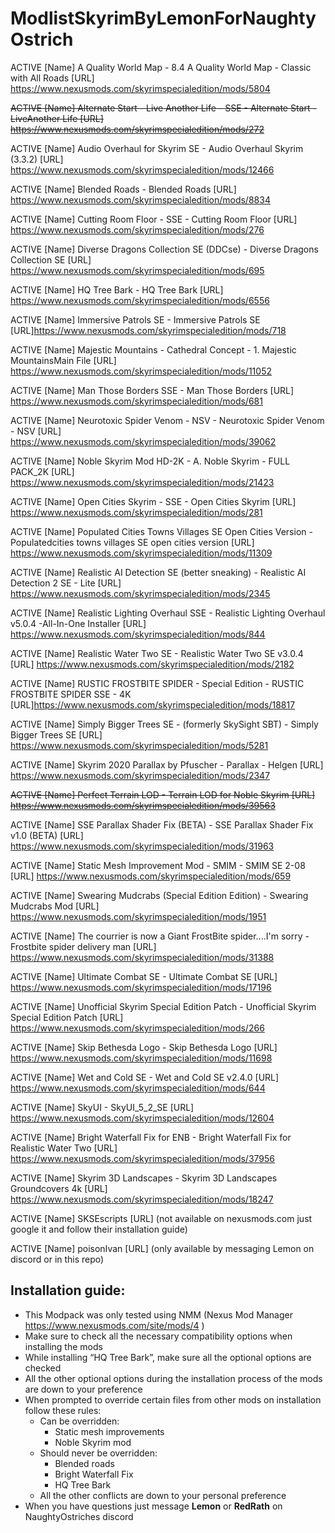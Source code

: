 # ModlistSkyrimByLemonForNaughtyOstrich
 
ACTIVE [Name] A Quality World Map - 8.4 A Quality World Map - Classic with All Roads 
[URL] https://www.nexusmods.com/skyrimspecialedition/mods/5804

~~ACTIVE [Name] Alternate Start - Live Another Life - SSE - Alternate Start - LiveAnother Life 
[URL] https://www.nexusmods.com/skyrimspecialedition/mods/272~~

ACTIVE [Name] Audio Overhaul for Skyrim SE - Audio Overhaul Skyrim (3.3.2) 
[URL] https://www.nexusmods.com/skyrimspecialedition/mods/12466

ACTIVE [Name] Blended Roads - Blended Roads 
[URL] https://www.nexusmods.com/skyrimspecialedition/mods/8834

ACTIVE [Name] Cutting Room Floor - SSE - Cutting Room Floor 
[URL] https://www.nexusmods.com/skyrimspecialedition/mods/276

ACTIVE [Name] Diverse Dragons Collection SE (DDCse) - Diverse Dragons Collection SE 
[URL] https://www.nexusmods.com/skyrimspecialedition/mods/695

ACTIVE [Name] HQ Tree Bark - HQ Tree Bark 
[URL] https://www.nexusmods.com/skyrimspecialedition/mods/6556

ACTIVE [Name] Immersive Patrols SE - Immersive Patrols SE 
[URL]https://www.nexusmods.com/skyrimspecialedition/mods/718

ACTIVE [Name] Majestic Mountains - Cathedral Concept - 1. Majestic MountainsMain File 
[URL] https://www.nexusmods.com/skyrimspecialedition/mods/11052

ACTIVE [Name] Man Those Borders SSE - Man Those Borders 
[URL] https://www.nexusmods.com/skyrimspecialedition/mods/681

ACTIVE [Name] Neurotoxic Spider Venom - NSV - Neurotoxic Spider Venom - NSV 
[URL] https://www.nexusmods.com/skyrimspecialedition/mods/39062

ACTIVE [Name] Noble Skyrim Mod HD-2K - A. Noble Skyrim - FULL PACK_2K 
[URL] https://www.nexusmods.com/skyrimspecialedition/mods/21423

ACTIVE [Name] Open Cities Skyrim - SSE - Open Cities Skyrim 
[URL] https://www.nexusmods.com/skyrimspecialedition/mods/281

ACTIVE [Name] Populated Cities Towns Villages SE Open Cities Version - Populatedcities towns villages SE open cities version 
[URL] https://www.nexusmods.com/skyrimspecialedition/mods/11309

ACTIVE [Name] Realistic AI Detection SE (better sneaking) - Realistic AI Detection 2 SE - Lite 
[URL] https://www.nexusmods.com/skyrimspecialedition/mods/2345

ACTIVE [Name] Realistic Lighting Overhaul SSE - Realistic Lighting Overhaul v5.0.4 -All-In-One Installer 
[URL] https://www.nexusmods.com/skyrimspecialedition/mods/844

ACTIVE [Name] Realistic Water Two SE - Realistic Water Two SE v3.0.4 
[URL] https://www.nexusmods.com/skyrimspecialedition/mods/2182

ACTIVE [Name] RUSTIC FROSTBITE SPIDER - Special Edition - RUSTIC FROSTBITE SPIDER SSE - 4K 
[URL]https://www.nexusmods.com/skyrimspecialedition/mods/18817

ACTIVE [Name] Simply Bigger Trees SE - (formerly SkySight SBT) - Simply Bigger Trees SE 
[URL] https://www.nexusmods.com/skyrimspecialedition/mods/5281

ACTIVE [Name] Skyrim 2020 Parallax by Pfuscher - Parallax - Helgen 
[URL] https://www.nexusmods.com/skyrimspecialedition/mods/2347

~~ACTIVE [Name] Perfect Terrain LOD - Terrain LOD for Noble Skyrim 
[URL] https://www.nexusmods.com/skyrimspecialedition/mods/39563~~

ACTIVE [Name] SSE Parallax Shader Fix (BETA) - SSE Parallax Shader Fix v1.0 (BETA) 
[URL] https://www.nexusmods.com/skyrimspecialedition/mods/31963

ACTIVE [Name] Static Mesh Improvement Mod - SMIM - SMIM SE 2-08 
[URL] https://www.nexusmods.com/skyrimspecialedition/mods/659

ACTIVE [Name] Swearing Mudcrabs (Special Edition Edition) - Swearing Mudcrabs Mod 
[URL] https://www.nexusmods.com/skyrimspecialedition/mods/1951

ACTIVE [Name] The courrier is now a Giant FrostBite spider....I'm sorry - Frostbite spider delivery man 
[URL] https://www.nexusmods.com/skyrimspecialedition/mods/31388

ACTIVE [Name] Ultimate Combat SE - Ultimate Combat SE 
[URL] https://www.nexusmods.com/skyrimspecialedition/mods/17196

ACTIVE [Name] Unofficial Skyrim Special Edition Patch - Unofficial Skyrim Special Edition Patch 
[URL] https://www.nexusmods.com/skyrimspecialedition/mods/266

ACTIVE [Name] Skip Bethesda Logo - Skip Bethesda Logo 
[URL] https://www.nexusmods.com/skyrimspecialedition/mods/11698

ACTIVE [Name] Wet and Cold SE - Wet and Cold SE v2.4.0 
[URL] https://www.nexusmods.com/skyrimspecialedition/mods/644

ACTIVE [Name] SkyUI - SkyUI_5_2_SE 
[URL] https://www.nexusmods.com/skyrimspecialedition/mods/12604

ACTIVE [Name] Bright Waterfall Fix for ENB - Bright Waterfall Fix for Realistic Water Two 
[URL] https://www.nexusmods.com/skyrimspecialedition/mods/37956

ACTIVE [Name] Skyrim 3D Landscapes - Skyrim 3D Landscapes Groundcovers 4k 
[URL] https://www.nexusmods.com/skyrimspecialedition/mods/18247

ACTIVE [Name] SKSEscripts 
[URL] (not available on nexusmods.com just google it and follow their installation guide)

ACTIVE [Name] poisonIvan 
[URL] (only available by messaging Lemon on discord or in this repo)


## Installation guide:
- This Modpack was only tested using NMM (Nexus Mod Manager https://www.nexusmods.com/site/mods/4 )
- Make sure to check all the necessary compatibility options when installing the mods
- While installing “HQ Tree Bark”, make sure all the optional options are checked
- All the other optional options during the installation process of the mods are down to your preference
- When prompted to override certain files from other mods on installation follow these rules:
  - Can be overridden:
    - Static mesh improvements
    - Noble Skyrim mod
  - Should never be overridden:
    - Blended roads
    - Bright Waterfall Fix
    - HQ Tree Bark
  - All the other conflicts are down to your personal preference
- When you have questions just message **Lemon** or **RedRath** on NaughtyOstriches discord
